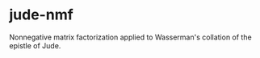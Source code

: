 # jude-nmf
Nonnegative matrix factorization applied to Wasserman's collation of the epistle of Jude.
